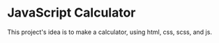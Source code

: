 # JavaScript Calculator
<p>This project's idea is to make a calculator,  using html, css, scss, and js.</p>
